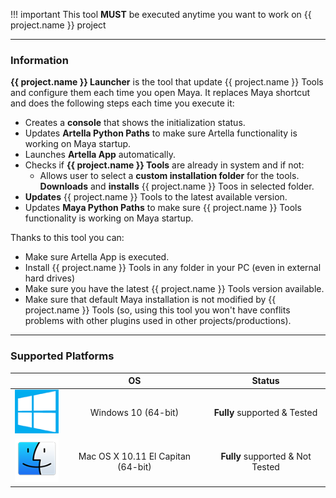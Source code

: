 !!! important
    This tool **MUST** be executed anytime you want to work on {{ project.name }} project

***

### **Information**

**{{ project.name }} Launcher** is the tool that update {{ project.name }} Tools and configure them each time you open Maya. It replaces
Maya shortcut and does the following steps each time you execute it:

* Creates a **console** that shows the initialization status.
* Updates **Artella Python Paths** to make sure Artella functionality is working on Maya startup.
* Launches **Artella App** automatically.
* Checks if **{{ project.name }} Tools** are already in system and if not:
    * Allows user to select a **custom installation folder** for the tools.
    **Downloads** and **installs** {{ project.name }} Toos in selected folder.
* **Updates** {{ project.name }} Tools to the latest available version.
* Updates **Maya Python Paths** to make sure {{ project.name }} Tools functionality is working on Maya startup.

Thanks to this tool you can:

* Make sure Artella App is executed.
* Install {{ project.name }} Tools in any folder in your PC (even in external hard drives)
* Make sure you have the latest {{ project.name }} Tools version available.
* Make sure that default Maya installation is not modified by {{ project.name }} Tools (so, using this tool you won't have 
conflits problems with other plugins used in other projects/productions).

***

### **Supported Platforms**

<center>

|    |      OS      |   Status    |
| -------- |:-------------:| :---------:|
| ![Windows icon](../../img/windows_icon.png?style=centerme) | Windows 10 (64-bit) |  **Fully** supported & Tested |
| ![MacOS icon](../../img/macos_icon.png?style=centerme) | Mac OS X 10.11 El Capitan (64-bit) |  **Fully** supported & Not Tested |

</center>
